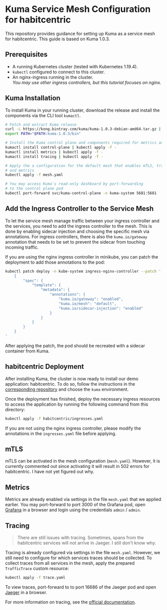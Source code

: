 # Kuma Service Mesh Configuration for habitcentric

This repository provides guidance for setting up Kuma as a service mesh for
habitcentric. This guide is based on Kuma 1.0.3.

## Prerequisites

- A running Kubernetes cluster (tested with Kubernetes 1.19.4).
- `kubectl` configured to connect to this cluster.
- An nginx-ingress running in the cluster. \
  _You may use other ingress controllers, but this tutorial focuses on nginx._

## Kuma Installation

To install Kuma in your running cluster, download the release and install the
components via the CLI tool `kumactl`.

```sh
# Fetch and extract Kuma release
curl -L https://kong.bintray.com/kuma/kuma-1.0.3-debian-amd64.tar.gz | tar -xz
export PATH="$PATH:kuma-1.0.3/bin"

# Install the Kuma control plane and components required for metrics and tracing
kumactl install control-plane | kubectl apply -f -
kumactl install metrics | kubectl apply -f -
kumactl install tracing | kubectl apply -f -

# Apply the a configuration for the default mesh that enables mTLS, tracing
# and metrics
kubectl apply -f mesh.yaml

# You may access Kuma's read-only dashboard by port-forwarding
# to the control plane pod
kubectl port-forward svc/kuma-control-plane -n kuma-system 5681:5681
```

## Add the Ingress Controller to the Service Mesh

To let the service mesh manage traffic between your ingress controller and the
services, you need to add the ingress controller to the mesh. This is done by
enabling sidecar injection and choosing the specific mesh via annotations. For
ingress controllers, there is also the `kuma.io/gateway` annotation that needs
to be set to prevent the sidecar from touching incoming traffic.

If you are using the nginx ingress controller in minikube, you can patch the
deployment to add those annotations to the pod:

```sh
kubectl patch deploy -n kube-system ingress-nginx-controller --patch '
    {
        "spec": {
            "template": {
                "metadata": {
                    "annotations": {
                        "kuma.io/gateway": "enabled",
                        "kuma.io/mesh": "default",
                        "kuma.io/sidecar-injection": "enabled"
                    }
                }
            }
        }
    }
'
```

After applying the patch, the pod should be recreated with a sidecar container
from Kuma.

## habitcentric Deployment

After installing Kuma, the cluster is now ready to install our demo application:
habitcentric. To do so, follow the instructions in the [corresponding
repository](https://gitlab.com/habitcentric-infrastructure/hc-kubernetes) and
choose the `kuma` environment.

Once the deployment has finished, deploy the necessary ingress resources to
access the application by running the following command from this directory:

```bash
kubectl apply -f habitcentric/ingresses.yaml
```

If you are not using the nginx ingress controller, please modify the annotations
in the `ingresses.yaml` file before applying.

## mTLS

mTLS can be activated in the mesh configuration (`mesh.yaml`). However, it is
currently commented out since activating it will result in 502 errors for
habitcentric. I have not yet figured out why.

## Metrics

Metrics are already enabled via settings in the file `mesh.yaml` that we applied
earlier. You may port-forward to port 3000 of the Grafana pod, open
[Grafana](http://localhost:3000) in a browser and login using the credentials
`admin` / `admin`.

## Tracing

> There are still issues with tracing. Sometimes, spans from the habitcentric
> services will not arrive in Jaeger. I still don't know why.

Tracing is already configured via settings in the file `mesh.yaml`. However, we
still need to configure for which services traces should be collected. To
collect traces from all services in the mesh, apply the prepared `TrafficTrace`
custom resource:

```sh
kubectl apply -f trace.yaml
```

To view traces, port-forward to to port 16686 of the Jaeger pod and open
[Jaeger](http://localhost:16686) in a browser.

For more information on tracing, see the [official
documentation](https://kuma.io/docs/1.0.3/policies/traffic-trace/).